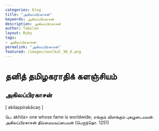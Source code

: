 ```yaml
---  
categories: blog  
title: "அகிலப்பிரகாசன்"
keywords: அகிலப்பிரகாசன்  
description: அகிலப்பிரகாசன்
author: Tamilan  
layout: Ruby  
tags:     
- அகிலப்பிரகாசன்
permalink: "அகிலப்பிரகாசன்"  
featured: /images/noolkal_96_6.png  
--- 
```

# தனித் தமிழகராதிக் களஞ்சியம்
## அகிலப்பிரகாசன்

[ akilappirakācaṉ ]  
  
பெ. akhila> one whose fame is worldwide; எங்கும் விளங்கும் புகழுடையவன். அகிலப்பிரகாசன் திம்மையவப்பையன் (பெருந்தொ. 1251)
